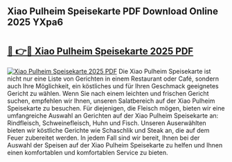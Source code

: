 ## Xiao Pulheim Speisekarte PDF Download Online 2025 YXpa6

# <h2><a href="http://gc9cjk2.nevu.top/?p=Xiao+Pulheim+Speisekarte">🔗 👉🔴 Xiao Pulheim Speisekarte 2025 PDF</a></h2>

[![Xiao Pulheim Speisekarte 2025 PDF](https://i.imgur.com/dBaPXMq.png)](http://gc9cjk2.nevu.top/?p=Xiao+Pulheim+Speisekarte)
Die Xiao Pulheim Speisekarte ist nicht nur eine Liste von Gerichten in einem Restaurant oder Café, sondern auch Ihre Möglichkeit, ein köstliches und für Ihren Geschmack geeignetes Gericht zu wählen. Wenn Sie nach einem leichten und frischen Gericht suchen, empfehlen wir Ihnen, unseren Salatbereich auf der Xiao Pulheim Speisekarte zu besuchen. Für diejenigen, die Fleisch mögen, bieten wir eine umfangreiche Auswahl an Gerichten auf der Xiao Pulheim Speisekarte an: Rindfleisch, Schweinefleisch, Huhn und Fisch. Unseren Auserwählten bieten wir köstliche Gerichte wie Schaschlik und Steak an, die auf dem Feuer zubereitet werden. In jedem Fall sind wir bereit, Ihnen bei der Auswahl der Speisen auf der Xiao Pulheim Speisekarte zu helfen und Ihnen einen komfortablen und komfortablen Service zu bieten.
